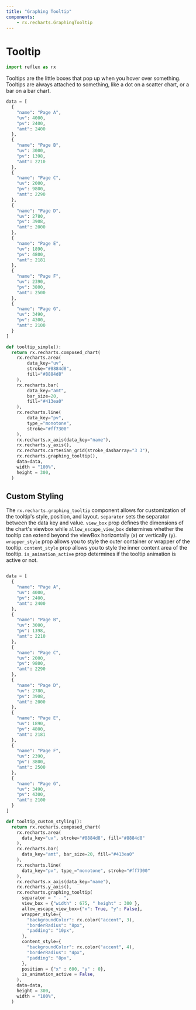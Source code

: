 ```yaml
---
title: "Graphing Tooltip"
components:
    - rx.recharts.GraphingTooltip
---
```


# Tooltip

```python exec
import reflex as rx
```

Tooltips are the little boxes that pop up when you hover over something. Tooltips are always attached to something, like a dot on a scatter chart, or a bar on a bar chart.

```python demo graphing
data = [
  {
    "name": "Page A",
    "uv": 4000,
    "pv": 2400,
    "amt": 2400
  },
  {
    "name": "Page B",
    "uv": 3000,
    "pv": 1398,
    "amt": 2210
  },
  {
    "name": "Page C",
    "uv": 2000,
    "pv": 9800,
    "amt": 2290
  },
  {
    "name": "Page D",
    "uv": 2780,
    "pv": 3908,
    "amt": 2000
  },
  {
    "name": "Page E",
    "uv": 1890,
    "pv": 4800,
    "amt": 2181
  },
  {
    "name": "Page F",
    "uv": 2390,
    "pv": 3800,
    "amt": 2500
  },
  {
    "name": "Page G",
    "uv": 3490,
    "pv": 4300,
    "amt": 2100
  }
]

def tooltip_simple():
  return rx.recharts.composed_chart(
    rx.recharts.area(
        data_key="uv",
        stroke="#8884d8",
        fill="#8884d8"
    ), 
    rx.recharts.bar(
        data_key="amt",
        bar_size=20,
        fill="#413ea0"
    ),
    rx.recharts.line(
        data_key="pv",
        type_="monotone",
        stroke="#ff7300"
    ), 
    rx.recharts.x_axis(data_key="name"), 
    rx.recharts.y_axis(),
    rx.recharts.cartesian_grid(stroke_dasharray="3 3"),
    rx.recharts.graphing_tooltip(),
    data=data,
    width = "100%",
    height = 300,
  )
```

## Custom Styling

The `rx.recharts.graphing_tooltip` component allows for customization of the tooltip's style, position, and layout. `separator` sets the separator between the data key and value. `view_box` prop defines the dimensions of the chart's viewbox while `allow_escape_view_box` determines whether the tooltip can extend beyond the viewBox horizontally (x) or vertically (y). `wrapper_style` prop allows you to style the outer container or wrapper of the tooltip. `content_style` prop allows you to style the inner content area of the tooltip. `is_animation_active` prop determines if the tooltip animation is active or not.

```python demo graphing

data = [
  {
    "name": "Page A",
    "uv": 4000,
    "pv": 2400,
    "amt": 2400
  },
  {
    "name": "Page B",
    "uv": 3000,
    "pv": 1398,
    "amt": 2210
  },
  {
    "name": "Page C",
    "uv": 2000,
    "pv": 9800,
    "amt": 2290
  },
  {
    "name": "Page D",
    "uv": 2780,
    "pv": 3908,
    "amt": 2000
  },
  {
    "name": "Page E",
    "uv": 1890,
    "pv": 4800,
    "amt": 2181
  },
  {
    "name": "Page F",
    "uv": 2390,
    "pv": 3800,
    "amt": 2500
  },
  {
    "name": "Page G",
    "uv": 3490,
    "pv": 4300,
    "amt": 2100
  }
]

def tooltip_custom_styling():
  return rx.recharts.composed_chart(
    rx.recharts.area(
      data_key="uv", stroke="#8884d8", fill="#8884d8"
    ),
    rx.recharts.bar(
      data_key="amt", bar_size=20, fill="#413ea0"
    ),
    rx.recharts.line(
      data_key="pv", type_="monotone", stroke="#ff7300"
    ),
    rx.recharts.x_axis(data_key="name"),
    rx.recharts.y_axis(),
    rx.recharts.graphing_tooltip(
      separator = " - ",
      view_box = {"width" : 675, " height" : 300 },
      allow_escape_view_box={"x": True, "y": False},
      wrapper_style={
        "backgroundColor": rx.color("accent", 3), 
        "borderRadius": "8px",
        "padding": "10px",
      },
      content_style={
        "backgroundColor": rx.color("accent", 4), 
        "borderRadius": "4px", 
        "padding": "8px",
      },
      position = {"x" : 600, "y" : 0},
      is_animation_active = False,
    ),
    data=data,
    height = 300,
    width = "100%",
  )
```
